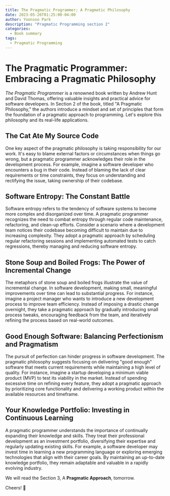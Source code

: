 ```yaml
---
title: The Pragmatic Programmer; A Pragmatic Philosophy
date: 2023-05-26T01:25:00-04:00
author: Yoonsoo Park
description: "Pragmatic Programming section 2"
categories:
  - Book summary
tags:
  - Pragmatic Programming
---
```


# The Pragmatic Programmer: Embracing a Pragmatic Philosophy

*The Pragmatic Programmer* is a renowned book written by Andrew Hunt and David Thomas, offering valuable insights and practical advice for software developers. In Section 2 of the book, titled "A Pragmatic Philosophy," the authors introduce a mindset and set of principles that form the foundation of a pragmatic approach to programming. Let's explore this philosophy and its real-life applications.

## The Cat Ate My Source Code

One key aspect of the pragmatic philosophy is taking responsibility for our work. It's easy to blame external factors or circumstances when things go wrong, but a pragmatic programmer acknowledges their role in the development process. For example, imagine a software developer who encounters a bug in their code. Instead of blaming the lack of clear requirements or time constraints, they focus on understanding and rectifying the issue, taking ownership of their codebase.

## Software Entropy: The Constant Battle

Software entropy refers to the tendency of software systems to become more complex and disorganized over time. A pragmatic programmer recognizes the need to combat entropy through regular code maintenance, refactoring, and clean-up efforts. Consider a scenario where a development team notices their codebase becoming difficult to maintain due to increasing complexity. They adopt a pragmatic approach by scheduling regular refactoring sessions and implementing automated tests to catch regressions, thereby managing and reducing software entropy.

## Stone Soup and Boiled Frogs: The Power of Incremental Change

The metaphors of stone soup and boiled frogs illustrate the value of incremental change. In software development, making small, meaningful improvements over time can lead to substantial progress. For instance, imagine a project manager who wants to introduce a new development process to improve team efficiency. Instead of imposing a drastic change overnight, they take a pragmatic approach by gradually introducing small process tweaks, encouraging feedback from the team, and iteratively refining the process based on real-world outcomes.

## Good Enough Software: Balancing Perfectionism and Pragmatism

The pursuit of perfection can hinder progress in software development. The pragmatic philosophy suggests focusing on delivering "good enough" software that meets current requirements while maintaining a high level of quality. For instance, imagine a startup developing a minimum viable product (MVP) to test its viability in the market. Instead of spending excessive time on refining every feature, they adopt a pragmatic approach by prioritizing core functionality and delivering a working product within the available resources and timeframe.

## Your Knowledge Portfolio: Investing in Continuous Learning

A pragmatic programmer understands the importance of continually expanding their knowledge and skills. They treat their professional development as an investment portfolio, diversifying their expertise and regularly updating existing skills. For example, a software developer may invest time in learning a new programming language or exploring emerging technologies that align with their career goals. By maintaining an up-to-date knowledge portfolio, they remain adaptable and valuable in a rapidly evolving industry.

We will read the Section 3, A __Pragmatic Approach__, tomorrow. 

Cheers! 🍺
